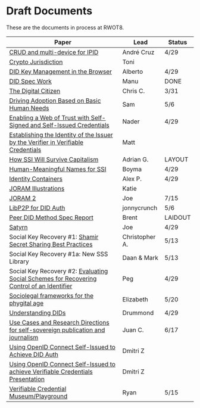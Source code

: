 # Draft Documents

These are the documents in process at RWOT8.

| Paper | Lead | Status |
| ------------- | ------------- | ------- |
| [CRUD and multi-device for IPID](ipid-crud) | André Cruz | 4/29
| [Crypto Jurisdiction](http://bit.ly/cryptojurisdiction) | Toni |
| [DID Key Management in the Browser](did-key-management-browser) | Alberto | 4/29 | 
| [DID Spec Work](https://github.com/WebOfTrustInfo/rwot8-barcelona/blob/master/final-documents/did-spec-refinement.pdf) | Manu | DONE
| [The Digital Citizen](digital-citizen) | Chris C. | 3/31 | 
| [Driving Adoption Based on Basic Human Needs](driving-adoption-with-basic-human-needs) | Sam | 5/6
| [Enabling a Web of Trust with Self-Signed and Self-Issued Credentials](self-signed-credentials) | Nader | 4/29
| [Establishing the Identity of the Issuer by the Verifier in Verifiable Credentials](establishing_the-identity_of_the_issuer_by_the_verifier_in_verifiable_credentials) | Matt |
| [How SSI Will Survive Capitalism](how-ssi-will-survive-capitalism) | Adrian G. | LAYOUT |
| [Human-Meaningful Names for SSI](naming-survey) | Boyma | 4/29
| [Identity Containers](ContainerId) | Alex P. | 4/29
| [JORAM Illustrations](Joram_Illustrated) | Katie |
| [JORAM 2](joram.2.0.0) | Joe | 7/15
| [LibP2P for DID Auth](lip2p2_did_auth) | jonnycrunch | 5/6
| [Peer DID Method Spec Report](peer-DID-method-spec-report) | Brent | LAIDOUT
| [Satyrn](satyrn) | Joe | 4/29
| Social Key Recovery #1: [Shamir Secret Sharing Best Practices](shamir-secret-sharing-best-practices) | Christopher A. | 5/13
| Social Key Recovery #1a: New SSS Library | Daan & Mark | 5/13
| Social Key Recovery #2: [Evaluating Social Schemes for Recovering Control of an Identifier](Evaluating-social-recovery) | Peg | 4/29
| [Sociolegal frameworks for the phygital age](sociolegal-frameworks.txt) | Elizabeth | 5/20
| [Understanding DIDs](understanding-dids-in-greater-depth) | Drummond | 4/29
| [Use Cases and Research Directions for self-sovereign publication and journalism](journalism-use-cases) | Juan C. | 6/17
| [Using OpenID Connect Self-Issued to Achieve DID Auth](did-auth-oidc) | Dmitri Z |
| [Using OpenID Connect Self-Issued to achieve Verifiable Credentials Presentation](did-auth-vc-exchange) | Dmitri Z |
| [Verifiable Credential Museum/Playground](vc-museum-playground) | Ryan | 5/15
